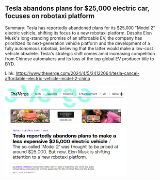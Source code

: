 ## Tesla abandons plans for $25,000 electric car, focuses on robotaxi platform
Summary: Tesla has reportedly abandoned plans for its $25,000 "Model 2" electric vehicle, shifting its focus to a new robotaxi platform. Despite Elon Musk's long-standing promise of an affordable EV, the company has prioritized its next-generation vehicle platform and the development of a fully autonomous robotaxi, believing that the latter would make a low-cost vehicle obsolete. Tesla's strategic shift comes amid increasing competition from Chinese automakers and its loss of the top global EV producer title to BYD.

Link: https://www.theverge.com/2024/4/5/24122064/tesla-cancel-affordable-electric-vehicle-model-2-china

<img src="/img/b9e2b682-a2d4-4b65-81ad-674ffa4bc39b.png" width="400" />
<br/><br/>
